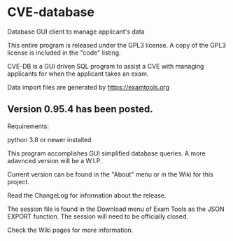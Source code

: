 # CVE-database
Database GUI client to manage applicant's data

This entire program is released under the GPL3 license. A copy of the GPL3 license is included in the "code" listing.

CVE-DB is a GUI driven SQL program to assist a CVE with managing applicants for when the applicant takes an exam.

Data import files are generated by https://examtools.org

## Version 0.95.4 has been posted. 

Requirements:

python 3.8 or newer installed

This program accomplishes GUI simplified database queries. A more adavnced version will be a W.I.P.

Current version can be found in the "About" menu or in the Wiki for this project. 

Read the ChangeLog for information about the release.

The session file is found in the Download menu of Exam Tools as the JSON EXPORT function. The session will need to be officially closed.

Check the Wiki pages for more information.
